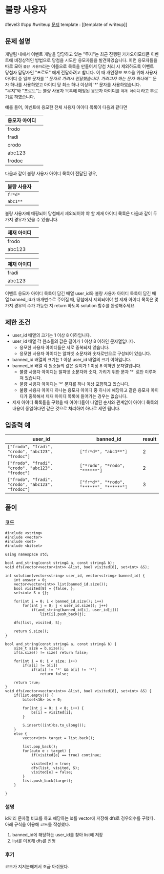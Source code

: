 # 불량 사용자

#level3 #cpp #writeup
[문제](https://school.programmers.co.kr/learn/courses/30/lessons/64064)
template : [[template of writeup]]

## 문제 설명

개발팀 내에서 이벤트 개발을 담당하고 있는 "무지"는 최근 진행된 카카오이모티콘 이벤트에 비정상적인 방법으로 당첨을 시도한 응모자들을 발견하였습니다. 이런 응모자들을 따로 모아 `불량 사용자`라는 이름으로 목록을 만들어서 당첨 처리 시 제외하도록 이벤트 당첨자 담당자인 "프로도" 에게 전달하려고 합니다. 이 때 개인정보 보호을 위해 사용자 아이디 중 일부 문자를 '*' 문자로 가려서 전달했습니다. 가리고자 하는 문자 하나에 '*' 문자 하나를 사용하였고 아이디 당 최소 하나 이상의 '*' 문자를 사용하였습니다.  
"무지"와 "프로도"는 불량 사용자 목록에 매핑된 응모자 아이디를 `제재 아이디` 라고 부르기로 하였습니다.

예를 들어, 이벤트에 응모한 전체 사용자 아이디 목록이 다음과 같다면

| 응모자 아이디 |    |
| ------------- | --- |
| frodo         |     |
| fradi         |     |
| crodo         |     |
| abc123        |     |
| frodoc        |     |

다음과 같이 불량 사용자 아이디 목록이 전달된 경우,

| 불량 사용자 |     |
| ----------- | --- |
| `fr*d*`     |     |
| `abc1**`    |     |

불량 사용자에 매핑되어 당첨에서 제외되어야 야 할 제재 아이디 목록은 다음과 같이 두 가지 경우가 있을 수 있습니다.

| 제재 아이디 |     |
| ----------- | --- |
| frodo       |     |
| abc123      |     |

| 제재 아이디 |     |
| ----------- | --- |
| fradi       |     |
| abc123      |     |

이벤트 응모자 아이디 목록이 담긴 배열 user_id와 불량 사용자 아이디 목록이 담긴 배열 banned_id가 매개변수로 주어질 때, 당첨에서 제외되어야 할 제재 아이디 목록은 몇가지 경우의 수가 가능한 지 return 하도록 solution 함수를 완성해주세요.

## 제한 조건

- user_id 배열의 크기는 1 이상 8 이하입니다.
- user_id 배열 각 원소들의 값은 길이가 1 이상 8 이하인 문자열입니다.
    - 응모한 사용자 아이디들은 서로 중복되지 않습니다.
    - 응모한 사용자 아이디는 알파벳 소문자와 숫자로만으로 구성되어 있습니다.
- banned_id 배열의 크기는 1 이상 user_id 배열의 크기 이하입니다.
- banned_id 배열 각 원소들의 값은 길이가 1 이상 8 이하인 문자열입니다.
    - 불량 사용자 아이디는 알파벳 소문자와 숫자, 가리기 위한 문자 '*' 로만 이루어져 있습니다.
    - 불량 사용자 아이디는 '*' 문자를 하나 이상 포함하고 있습니다.
    - 불량 사용자 아이디 하나는 응모자 아이디 중 하나에 해당하고 같은 응모자 아이디가 중복해서 제재 아이디 목록에 들어가는 경우는 없습니다.
- 제재 아이디 목록들을 구했을 때 아이디들이 나열된 순서와 관계없이 아이디 목록의 내용이 동일하다면 같은 것으로 처리하여 하나로 세면 됩니다.

## 입출력 예

| user_id                                           | banned_id                                | result |
| ------------------------------------------------- | ---------------------------------------- | ------ |
| `["frodo", "fradi", "crodo", "abc123", "frodoc"]` | `["fr*d*", "abc1**"]`                    | 2      |
| `["frodo", "fradi", "crodo", "abc123", "frodoc"]` | `["*rodo", "*rodo", "******"]`           | 2      |
| `["frodo", "fradi", "crodo", "abc123", "frodoc"]` | `["fr*d*", "*rodo", "******", "******"]` | 3      |

## 풀이

### 코드

```
#include <string>
#include <vector>
#include <set>
#include <bitset>

using namespace std;

bool and_string(const string& a, const string& b);
void dfs(vector<vector<int>> &list, bool visited[8], set<int> &S);

int solution(vector<string> user_id, vector<string> banned_id) {
    int answer = 0;
    vector<vector<int>> list(banned_id.size());
    bool visited[8] = {false, };
    set<int> S = {};
    
    for(int i = 0; i < banned_id.size(); i++)
        for(int j = 0; j < user_id.size(); j++)
            if(and_string(banned_id[i], user_id[j]))
                list[i].push_back(j);
    
    dfs(list, visited, S);
    
    return S.size();
}

bool and_string(const string& a, const string& b) {
    size_t size = b.size();
    if(a.size() != size) return false;
    
    for(int i = 0; i < size; i++)
        if(a[i] != b[i])
            if(a[i] != '*' && b[i] != '*')
                return false;
    
    return true;
}
void dfs(vector<vector<int>> &list, bool visited[8], set<int> &S) {
    if(list.empty()) {
        bitset<16> bs = 0;
        
        for(int i = 0; i < 8; i++) {
            bs[i] = visited[i];
        }
        
        S.insert((int)bs.to_ulong());
    }
    else {
        vector<int> target = list.back();
        
        list.pop_back();
        for(auto e : target) {
            if(visited[e] == true) continue;

            visited[e] = true;
            dfs(list, visited, S);
            visited[e] = false;
        }
        list.push_back(target);
    }
    
}

```

### 설명

id끼리 문자열 비교를 하고 해당하는 id를 vector에 저장해 dfs로 경우의수를 구했다. 아래 규칙을 이용해 코드를 작성했다.

1. banned_id에 해당하는 user_id를 찾아 list에 저장
2. list를 이용해 dfs를 진행

### 후기

코드가 지저분해져서 조금 아쉬웠다.

